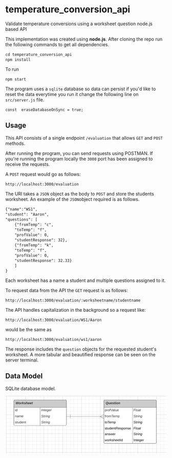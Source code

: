 # temperature_conversion_api

Validate temperature conversions using a worksheet question node.js based API

   This implementation was created using **node.js**. After cloning  the repo run the following commands to get all dependencies. 

	
    cd temperature_conversion_api
    npm install

To run 

    npm start



The program uses a `sqlite` database so data can persist if you'd like to reset the data everytime you run it change the following line on `src/server.js` file.

    const  eraseDatabaseOnSync = true;
## Usage
This API consists of a single endpoint `/evaluation`  that allows `GET` and `POST` methods. 

After running the program, you can send requests using POSTMAN. If you're running the program locally the `3000` port  has been assigned to receive the requests.

A `POST` request would go as follows: 

    http://localhost:3000/evaluation

The URI takes a `JSON` object as the body to `POST` and store the students worksheet. An example of the `JSON`object required is as follows.


    {"name":"WS1",
    "student": "Aaron",
    "questions": [
	    {"fromTemp": "c",
	    "toTemp": "f",
	    "profValue": 0,
	    "studentResponse": 32},
	    {"fromTemp": "k",
	    "toTemp": "f",
	    "profValue": 0,
	    "studentResponse": 32.33}
	    ]
	}

Each worksheet has a name a student and multiple questions assigned to it.

To request data from the API the `GET` request is as follows:

    http://localhost:3000/evaluation/:worksheetname/studentname

The API handles capitalization in the background so a request like:

    http://localhost:3000/evaluation/WS1/Aaron
would be the same as 

    http://localhost:3000/evaluation/ws1/aaron

The response includes the `question` objects for the requested student's worksheet.
A more tabular  and beautified response can be seen on the server terminal.

## Data Model

   SQLite database model.


![ERD](./Model.png)